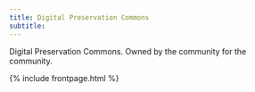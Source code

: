 ```yaml
---
title: Digital Preservation Commons
subtitle:
---
```


<div class="panel panel-default">
  <div class="panel-body">
Digital Preservation Commons.  Owned by the community for the community.
  </div>
</div>

{% include frontpage.html %}

